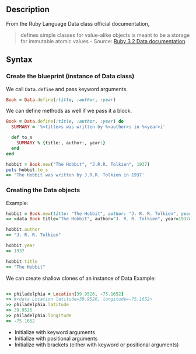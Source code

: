## Description

From the Ruby Language Data class official documentation,
> defines simple classes for value-alike objects
> is meant to be a storage for immutable atomic values
\- Source: [Ruby 3.2 Data documentation](https://docs.ruby-lang.org/en/3.2/Data.html)

## Syntax

### Create the blueprint (instance of Data class)

We call `Data.define` and pass keyword arguments.

```ruby
Book = Data.define(:title, :author, :year)
```

We can define methods as well if we pass it a block.

```ruby
Book = Data.define(:title, :author, :year) do
  SUMMARY = '%<title>s was written by %<author>s in %<year>i'

  def to_s
    SUMMARY % {title:, author:, year:}
  end
end
```

```ruby
hobbit = Book.new("The Hobbit", "J.R.R. Tolkien", 1937)
puts hobbit.to_s
=> 'The Hobbit was written by J.R.R. Tolkien in 1937'
```

### Creating the Data objects

Example:

```ruby
hobbit = Book.new(title: "The Hobbit", author: "J. R. R. Tolkien", year: 1937)
=> <data Book title="The Hobbit", author="J. R. R. Tolkien", year=1937>

hobbit.author
=> "J. R. R. Tolkien"

hobbit.year
=> 1937

hobbit.title
=> "The Hobbit"
```

We can create shallow clones of an instance of Data
Example:

```ruby

>> philadelphia = Location[39.9526, -75.1652]
=> #<data Location latitude=39.9526, longitude=-75.1652>
>> philadelphia.latitude
=> 39.9526
>> philadelphia.longitude
=> -75.1652
```

- Initialize with keyword arguments
- Initialize with positional arguments
- Initialize with brackets (either with keyword or positional arguments)

